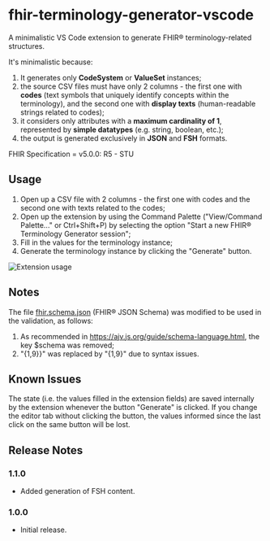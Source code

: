 # fhir-terminology-generator-vscode
A minimalistic VS Code extension to generate FHIR® terminology-related structures.  

It's minimalistic because:
1. It generates only __CodeSystem__ or __ValueSet__ instances;
2. the source CSV files must have only 2 columns - the first one with __codes__ (text symbols that uniquely identify concepts within the terminology), and the second one with __display texts__ (human-readable strings related to codes);
3. it considers only attributes with a __maximum cardinality of 1__, represented by __simple datatypes__ (e.g. string, boolean, etc.);
4. the output is generated exclusively in __JSON__ and __FSH__ formats.

FHIR Specification = v5.0.0: R5 - STU

## Usage
1. Open up a CSV file with 2 columns - the first one with codes and the second one with texts related to the codes;
2. Open up the extension by using the Command Palette ("View/Command Palette..." or Ctrl+Shift+P) by selecting the option "Start a new FHIR® Terminology Generator session";
3. Fill in the values for the terminology instance;
4. Generate the terminology instance by clicking the "Generate" button.

![Extension usage](resources/images/extension_usage.gif)

## Notes
The file [fhir.schema.json](resources/schemas/fhir.schema.json) (FHIR® JSON Schema) was modified to be used in the validation, as follows:
1. As recommended in https://ajv.js.org/guide/schema-language.html, the key $schema was removed;
2. "{1,9}}" was replaced by "{1,9}" due to syntax issues.

## Known Issues
The state (i.e. the values filled in the extension fields) are saved internally by the extension whenever the button "Generate" is clicked. If you change the editor tab without clicking the button, the values informed since the last click on the same button will be lost.

## Release Notes

### 1.1.0

- Added generation of FSH content.

### 1.0.0

- Initial release.
